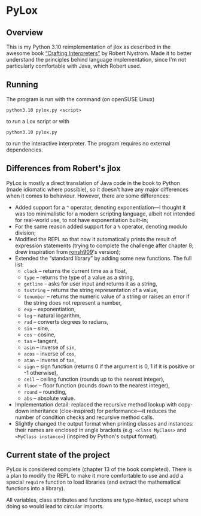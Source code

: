 # PyLox

## Overview

This is my Python 3.10 reimplementation of jlox as described in the awesome book [“Crafting Interpreters”](https://craftinginterpreters.com/) by Robert Nystrom. Made it to better understand the principles behind language implementation, since I'm not particularly comfortable with Java, which Robert used.

## Running

The program is run with the command (on openSUSE Linux)

```console
python3.10 pylox.py <script>
```

to run a Lox script or with

```console
python3.10 pylox.py
```

to run the interactive interpreter. The program requires no external dependencies.

## Differences from Robert's jlox

PyLox is mostly a direct translation of Java code in the book to Python (made idiomatic where possible), so it doesn't have any major differences when it comes to behaviour. However, there are some differences:

- Added support for a `^` operator, denoting exponentiation—I thought it was too minimalistic for a modern scripting language, albeit not intended for real-world use, to not have exponentiation built-in;
- For the same reason added support for a `%` operator, denoting modulo division;
- Modified the REPL so that now it automatically prints the result of expression statements (trying to complete the challenge after chapter 8; drew inspiration from [ronsh909](https://github.com/ronsh909)'s version);
- Extended the “standard library” by adding some new functions. The full list:
  * `clock` – returns the current time as a float,
  * `type` – returns the type of a value as a string,
  * `getline` – asks for user input and returns it as a string,
  * `tostring` – returns the string representation of a value,
  * `tonumber` – returns the numeric value of a string or raises an error if the string does not represent a number,
  * `exp` – exponentiation,
  * `log` – natural logarithm,
  * `rad` – converts degrees to radians,
  * `sin` – sine,
  * `cos` – cosine,
  * `tan` – tangent,
  * `asin` – inverse of `sin`,
  * `acos` – inverse of `cos`,
  * `atan` – inverse of `tan`,
  * `sign` – sign function (returns 0 if the argument is 0, 1 if it is positive or -1 otherwise),
  * `ceil` – ceiling function (rounds up to the nearest integer),
  * `floor` – floor function (rounds down to the nearest integer),
  * `round` – rounding,
  * `abs` – absolute value.
- Implementation detail: replaced the recursive method lookup with copy-down inheritance (clox-inspired) for performance—it reduces the number of condition checks and recursive method calls.
- Slightly changed the output format when printing classes and instances: their names are enclosed in angle brackets (e.g. `<class MyClass>` and `<MyClass instance>`) (inspired by Python's output format).

## Current state of the project

PyLox is considered complete (chapter 13 of the book completed). There is a plan to modify the REPL to make it more comfortable to use and add a special `require` function to load libraries (and extract the mathematical functions into a library).

All variables, class attributes and functions are type-hinted, except where doing so would lead to circular imports.
